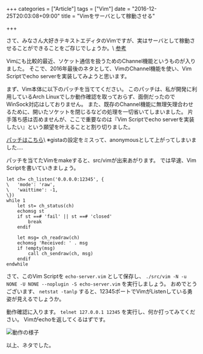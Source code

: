 +++
categories = ["Article"]
tags = ["Vim"]
date = "2016-12-25T20:03:08+09:00"
title = "Vimをサーバとして稼動させる"

+++

さて、みなさん大好きテキストエディタのVimですが、実はサーバとして稼動させることができることをご存じでしょうか。\\
[参考](http://mattn.kaoriya.net/software/vim/20120127204609.htm)

Vimにも比較的最近、ソケット通信を扱うためのChannel機能というものが入りました。
そこで、2016年最後のネタとして、VimのChannel機能を使い、Vim Scriptでecho serverを実装してみようと思います。

まず、Vim本体に以下のパッチを当ててください。
このパッチは、私が開発に利用しているArch Linuxでしか動作確認を取っておらず、面倒だったのでWinSock対応はしておりません。
また、既存のChannel機能に無理矢理合わせるために、開いたソケットを閉じるなどの処理を一切省いてしまいました。
片手落ち感は否めませんが、ここで重要なのは『Vim Scriptでecho serverを実装したい』という願望を叶えることと割り切りました。

[パッチはこちら](https://gist.github.com/anonymous/558d625b8be4d8cf7a913381c851fec6)\\
※gistaの設定をミスって、anonymousとして上がってしまいました....

パッチを当てたVimをmakeすると、src/vimが出来あがります。
では早速、Vim Scriptを書いていきましょう。

```vim
let ch= ch_listen('0.0.0.0:12345', {
\   'mode': 'raw',
\   'waittime': -1,
\})
while 1
    let st= ch_status(ch)
    echomsg st
    if st ==# 'fail' || st ==# 'closed'
        break
    endif

    let msg= ch_readraw(ch)
    echomsg 'Received: ' . msg
    if !empty(msg)
        call ch_sendraw(ch, msg)
    endif
endwhile
```

さて、このVim Scriptを `echo-server.vim` として保存し、 `./src/vim -N -u NONE -U NONE --noplugin -S echo-server.vim` を実行しましょう。
おめでとうございます、 `netstat -tanlp` すると、12345ポートでVimがListenしている勇姿が見えるでしょうか。

動作確認に入ります。
`telnet 127.0.0.1 12345` を実行し、何か打ってみてください。
Vimがechoを返してくるはずです。

![動作の様子](/images/2016-12-25-demo.gif)

以上、ネタでした。
